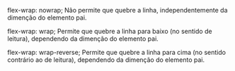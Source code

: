 flex-wrap: nowrap; Não permite que quebre a linha, independentemente da dimenção do elemento pai.

flex-wrap: wrap; Permite que quebre a linha para baixo (no sentido de leitura), dependendo da dimenção do elemento pai.

flex-wrap: wrap-reverse; Permite que quebre a linha para cima (no sentido contrário ao de leitura), dependendo da dimenção do elemento pai.